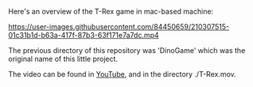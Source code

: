 Here's an overview of the T-Rex game in mac-based machine:

https://user-images.githubusercontent.com/84450659/210307515-01c31b1d-b63a-417f-87b3-63f171e7a7dc.mp4

The previous directory of this repository was 'DinoGame' which was the original name of this little project.

The video can be found in [YouTube](https://youtu.be/DGIck_-l1cM), and in the directory ./T-Rex.mov.
